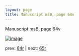```yaml
---
layout: page
title: Manuscript msB, page 64v
---
```


Manuscript msB, page 64v

[![image](http://www.homermultitext.org/iipsrv?OBJ=IIP,1.0&FIF=/project/homer/pyramidal/deepzoom/hmt/vbbifolio/v1/vb_64v_65r.tif&WID=100&CVT=JPEG)](http://www.homermultitext.org/ict2/?urn=urn:cite2:hmt:vbbifolio.v1:vb_64v_65r)

prev:  [64r](../64r) | next:  [65r](../65r)

